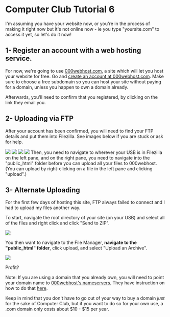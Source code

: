 # Computer Club Tutorial 6
I'm assuming you have your website now, or you're in the process of making it right now but 
it's not online now - ie you type "yoursite.com" to access it yet, so let's do it now!
				
## 1- Register an account with a web hosting service.</h3>
For now, we're going to use <a href="000webhost.com">000webhost.com</a>, a site which will 
let you host your website for free. Go and <a href="http://www.000webhost.com/order.php">create an account at 000webhost.com</a>. Make sure to choose a free subdomain so you can host your site without paying for a domain, unless you happen to own a domain already.

Afterwards, you'll need to confirm that you registered, by clicking on the link they email you.

## 2- Uploading via FTP
After your account has been confirmed, you will need to find your FTP details and put them into 
Filezilla. See images below if you are stuck or ask for help.

<img src="http://www.sgscclub.org/tutorials/tutorial6/1.png">
<img src="http://www.sgscclub.org/tutorials/tutorial6/2.png">
<img src="http://www.sgscclub.org/tutorials/tutorial6/3.png">
<img src="http://www.sgscclub.org/tutorials/tutorial6/4.png">
Then, you need to navigate to wherever your USB is in Filezilla on the left pane, and on the right pane, you need to navigate into the "public_html" folder before you can upload all your files to 000webhost. (You can upload by right-clicking on a file in the left pane and clicking "upload".)</p>

## 3- Alternate Uploading
For the first few days of hosting this site, FTP always failed to connect and I had to upload my 
files another way.

To start, navigate the root directory of your site (on your USB) and select all of the files and right click and click "Send to ZIP".

<img src="http://www.sgscclub.org/tutorials/tutorial6/a1.png">

You then want to navigate to the File Manager, <b>navigate to the "public_html" folder</b>, click upload, 
and select "Upload an Archive".

<img src="http://www.sgscclub.org/tutorials/tutorial6/a2.png">

Profit?

Note: If you are using a domain that you already own, you will need to point your domain name to <a href="http://www.000webhost.com/faq.php?ID=41">000webhost's nameservers.</a> They have instruction on 
how to do that <a href="http://www.000webhost.com/faq.php?ID=39">here</a>.

Keep in mind that you don't have to go out of your way to buy a domain <em>just</em> for the sake of Computer Club, but if you want to do so for your own use, a .com domain only costs about $10 - $15 per year.
